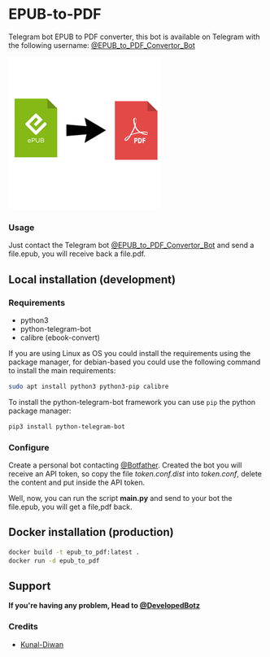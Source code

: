 # EPUB-to-PDF

Telegram bot EPUB to PDF converter, this bot is available on Telegram with the following username: [@EPUB_to_PDF_Convertor_Bot](https://t.me/EPUB_to_PDF_Convertor_Bot)

![EPUB to PDF](icon.png)

### Usage

Just contact the Telegram bot [@EPUB_to_PDF_Convertor_Bot](https://t.me/EPUB_to_PDF_Convertor_Bot) and send a file.epub, you will receive back a file.pdf.

## Local installation (development)

### Requirements

- python3
- python-telegram-bot
- calibre (ebook-convert)

If you are using Linux as OS you could install the requirements using the package manager, for debian-based you could use the following command to install the main requirements:

```bash
sudo apt install python3 python3-pip calibre
```

To install the python-telegram-bot framework you can use `pip` the python package manager:

```bash
pip3 install python-telegram-bot
```

### Configure

Create a personal bot contacting [@Botfather](https://t.me/Botfather).
Created the bot you will receive an API token, so copy the file *token.conf.dist* into *token.conf*, delete the content and put inside the API token.

Well, now, you can run the script **main.py** and send to your bot the file.epub, you will get a file,pdf back.

## Docker installation (production)

```bash
docker build -t epub_to_pdf:latest .
docker run -d epub_to_pdf
```

## Support 

**If you're having any problem, Head to [@DevelopedBotz](https.//tx.me/DevelopedBotz)**

### Credits

- [Kunal-Diwan](https://github.com/Kunal-Diwan)
